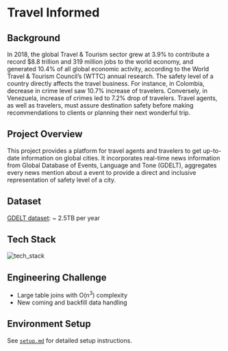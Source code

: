 # Travel Informed

## Background
In 2018, the global Travel & Tourism sector grew at 3.9% to contribute a record $8.8 trillion and 319 million jobs to the world economy, and generated 10.4% of all global economic activity, according to the World Travel & Tourism Council’s (WTTC) annual research. The safety level of a country directly affects the travel business. For instance, in Colombia, decrease in crime level saw 10.7% increase of travelers. Conversely, in Venezuela, increase of crimes led to 7.2% drop of travelers. Travel agents, as well as travelers, must assure destination safety before making recommendations to clients or planning their next wonderful trip. 

## Project Overview
This project provides a platform for travel agents and travelers to get up-to-date information on global cities. It incorporates real-time news information from Global Database of Events, Language and Tone (GDELT), aggregates every news mention about a event to provide a direct and inclusive representation of safety level of a city. 

## Dataset
[GDELT dataset](https://www.gdeltproject.org/data.html#rawdatafiles): ~ 2.5TB per year

## Tech Stack
![tech_stack](https://user-images.githubusercontent.com/32504091/60420177-eb370b00-9b9b-11e9-9ae1-bc683f39efcc.png)

## Engineering Challenge
- Large table joins with O(n<sup>3</sup>) complexity
- New coming and backfill data handling

## Environment Setup
See [`setup.md`](https://github.com/jg4821/travel_safe/blob/master/setup.md) for detailed setup instructions. 
